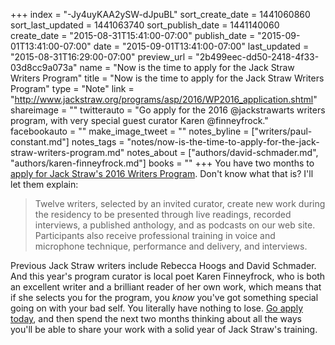 +++
index = "-Jy4uyKAA2ySW-dJpuBL"
sort_create_date = 1441060860
sort_last_updated = 1441063740
sort_publish_date = 1441140060
create_date = "2015-08-31T15:41:00-07:00"
publish_date = "2015-09-01T13:41:00-07:00"
date = "2015-09-01T13:41:00-07:00"
last_updated = "2015-08-31T16:29:00-07:00"
preview_url = "2b499eec-dd50-2418-4f33-03d8cc9a073a"
name = "Now is the time to apply for the Jack Straw Writers Program"
title = "Now is the time to apply for the Jack Straw Writers Program"
type = "Note"
link = "http://www.jackstraw.org/programs/asp/2016/WP2016_application.shtml"
shareimage = ""
twitterauto = "Go apply for the 2016 @jackstrawarts writers program, with very special guest curator Karen @finneyfrock."
facebookauto = ""
make_image_tweet = ""
notes_byline = ["writers/paul-constant.md"]
notes_tags = "notes/now-is-the-time-to-apply-for-the-jack-straw-writers-program.md"
notes_about = ["authors/david-schmader.md", "authors/karen-finneyfrock.md"]
books = ""
+++
You have two months to [apply for Jack Straw's 2016 Writers Program](http://www.jackstraw.org/programs/asp/2016/WP2016_application.shtml). Don't know what that is? I'll let them explain:

<blockquote>Twelve writers, selected by an invited curator, create new work during the residency to be presented through live readings, recorded interviews, a published anthology, and as podcasts on our web site. Participants also receive professional training in voice and microphone technique, performance and delivery, and interviews.</blockquote>

Previous Jack Straw writers include Rebecca Hoogs and David Schmader. And this year's program curator is local poet Karen Finneyfrock, who is both an excellent writer and a brilliant reader of her own work, which means that if she selects you for the program, you *know* you've got something special going on with your bad self. You literally have nothing to lose. [Go apply today](http://www.jackstraw.org/programs/asp/2016/WP2016_application.shtml), and then spend the next two months thinking about all the ways you'll be able to share your work with a solid year of Jack Straw's training.